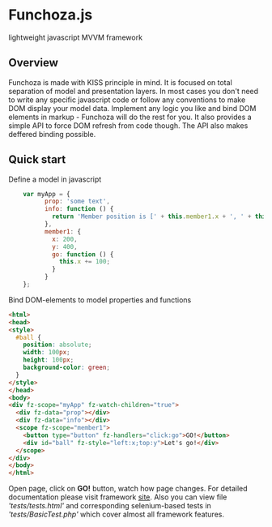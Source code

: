 # Funchoza.js
lightweight javascript MVVM framework

## Overview

Funchoza is made with KISS principle in mind. It is focused on total separation of model and presentation layers.
In most cases you don't need to write any specific javascript code or follow any conventions to make DOM display your model data. Implement any logic you like and bind DOM elements in markup - Funchoza will do the rest for you. It also provides a simple API to force DOM refresh from code though. The API also makes deffered binding possible.

## Quick start

Define a model in javascript

```javascript
	var myApp = {
		  prop: 'some text',
		  info: function () {
		    return 'Member position is [' + this.member1.x + ', ' + this.member1.y + ']';
		  },
		  member1: {
		    x: 200,
		    y: 400,
		    go: function () {
		      this.x += 100;
		    }    
		  }
	};

```
Bind DOM-elements to model properties and functions

```html
<html>
<head>
<style>
  #ball {
    position: absolute;
    width: 100px;
    height: 100px;
    background-color: green;
  }
</style>
</head>
<body>
<div fz-scope="myApp" fz-watch-children="true">
  <div fz-data="prop"></div>
  <div fz-data="info"></div>
  <scope fz-scope="member1">
    <button type="button" fz-handlers="click:go">GO!</button>
    <div id="ball" fz-style="left:x;top:y">Let's go!</div>
  </scope>
</div>
</body>
</html>
```

Open page, click on **GO!** button, watch how page changes.
For detailed documentation please visit framework [site](https://www.funchoza.dev). Also you can view file _'tests/tests.html'_ and corresponding selenium-based tests in _'tests/BasicTest.php'_ which cover almost all framework features.